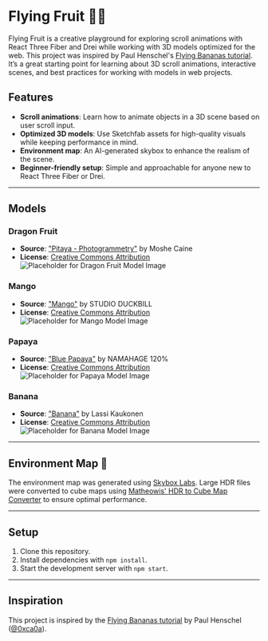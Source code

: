 # Flying Fruit 🍉🍍

Flying Fruit is a creative playground for exploring scroll animations with React Three Fiber and Drei while working with 3D models optimized for the web. This project was inspired by Paul Henschel's [Flying Bananas tutorial](https://codesandbox.io/p/sandbox/2ycs3?file=%2Fpackage.json). It’s a great starting point for learning about 3D scroll animations, interactive scenes, and best practices for working with models in web projects.

## Features

- **Scroll animations**: Learn how to animate objects in a 3D scene based on user scroll input.
- **Optimized 3D models**: Use Sketchfab assets for high-quality visuals while keeping performance in mind.
- **Environment map**: An AI-generated skybox to enhance the realism of the scene.
- **Beginner-friendly setup**: Simple and approachable for anyone new to React Three Fiber or Drei.

---

## Models

### Dragon Fruit

- **Source**: ["Pitaya - Photogrammetry"](https://skfb.ly/or7Er) by Moshe Caine
- **License**: [Creative Commons Attribution](http://creativecommons.org/licenses/by/4.0/)  
  ![Placeholder for Dragon Fruit Model Image](#)

### Mango

- **Source**: ["Mango"](https://skfb.ly/opCvp) by STUDIO DUCKBILL
- **License**: [Creative Commons Attribution](http://creativecommons.org/licenses/by/4.0/)  
  ![Placeholder for Mango Model Image](#)

### Papaya

- **Source**: ["Blue Papaya"](https://skfb.ly/oqyUV) by NAMAHAGE 120%
- **License**: [Creative Commons Attribution](http://creativecommons.org/licenses/by/4.0/)  
  ![Placeholder for Papaya Model Image](#)

### Banana

- **Source**: ["Banana"](https://skfb.ly/6YL6r) by Lassi Kaukonen
- **License**: [Creative Commons Attribution](http://creativecommons.org/licenses/by/4.0/)  
  ![Placeholder for Banana Model Image](#)

---

## Environment Map 🌌

The environment map was generated using [Skybox Labs](https://skybox.blockadelabs.com/). Large HDR files were converted to cube maps using [Matheowis' HDR to Cube Map Converter](https://matheowis.github.io/HDRI-to-CubeMap/) to ensure optimal performance.

---

## Setup

1. Clone this repository.
2. Install dependencies with `npm install`.
3. Start the development server with `npm start`.

---

## Inspiration

This project is inspired by the [Flying Bananas tutorial](https://codesandbox.io/p/sandbox/2ycs3?file=%2Fpackage.json) by Paul Henschel ([@0xca0a](https://twitter.com/0xca0a)).
